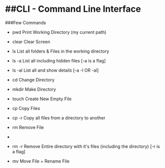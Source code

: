 ##CLI - Command Line Interface
==============================
###Few Commands

* pwd Print Working Directory (my current path)
* clear Clear Screen

* ls List all folders & Files in the working directory
* ls -a List all including hidden files [-a is a flag]
* ls -al List all and show details [-a -l OR -al]

* cd Change Directory
* mkdir Make Directory
* touch Create New Empty File

* cp Copy Files
* cp -r Copy all files from a directory to another
* rm Remove File
* 

* rm -r Remove Entire directory with it's files (including the directory) [-r is a flag]
* mv Move File + Rename File
